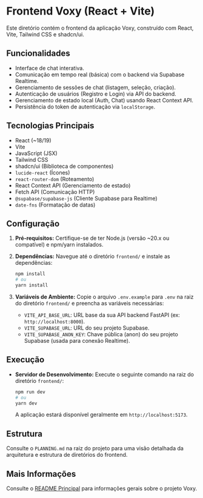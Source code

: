 # Frontend Voxy (React + Vite)

Este diretório contém o frontend da aplicação Voxy, construído com React, Vite, Tailwind CSS e shadcn/ui.

## Funcionalidades

*   Interface de chat interativa.
*   Comunicação em tempo real (básica) com o backend via Supabase Realtime.
*   Gerenciamento de sessões de chat (listagem, seleção, criação).
*   Autenticação de usuários (Registro e Login) via API do backend.
*   Gerenciamento de estado local (Auth, Chat) usando React Context API.
*   Persistência do token de autenticação via `localStorage`.

## Tecnologias Principais

*   React (~18/19)
*   Vite
*   JavaScript (JSX)
*   Tailwind CSS
*   shadcn/ui (Biblioteca de componentes)
*   `lucide-react` (Ícones)
*   `react-router-dom` (Roteamento)
*   React Context API (Gerenciamento de estado)
*   Fetch API (Comunicação HTTP)
*   `@supabase/supabase-js` (Cliente Supabase para Realtime)
*   `date-fns` (Formatação de datas)

## Configuração

1.  **Pré-requisitos:** Certifique-se de ter Node.js (versão ~20.x ou compatível) e npm/yarn instalados.

2.  **Dependências:** Navegue até o diretório `frontend/` e instale as dependências:
    ```bash
    npm install
    # ou
    yarn install
    ```

3.  **Variáveis de Ambiente:** Copie o arquivo `.env.example` para `.env` na raiz do diretório `frontend/` e preencha as variáveis necessárias:
    *   `VITE_API_BASE_URL`: URL base da sua API backend FastAPI (ex: `http://localhost:8000`).
    *   `VITE_SUPABASE_URL`: URL do seu projeto Supabase.
    *   `VITE_SUPABASE_ANON_KEY`: Chave pública (anon) do seu projeto Supabase (usada para conexão Realtime).

## Execução

*   **Servidor de Desenvolvimento:**
    Execute o seguinte comando na raiz do diretório `frontend/`:
    ```bash
    npm run dev
    # ou
    yarn dev
    ```
    A aplicação estará disponível geralmente em `http://localhost:5173`.

## Estrutura

Consulte o `PLANNING.md` na raiz do projeto para uma visão detalhada da arquitetura e estrutura de diretórios do frontend.

## Mais Informações

Consulte o [README Principal](../../README.md) para informações gerais sobre o projeto Voxy.
